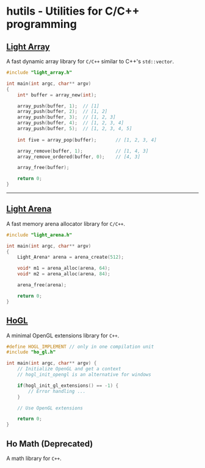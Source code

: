 # hutils - Utilities for C/C++ programming

## [Light Array](https://github.com/Hoshoyo/hutils/blob/master/light_arena.h)

A fast dynamic array library for `C/C++` similar to C++'s `std::vector`.

```c
#include "light_array.h"

int main(int argc, char** argv)
{
    int* buffer = array_new(int);

    array_push(buffer, 1);  // [1]
    array_push(buffer, 2);  // [1, 2]
    array_push(buffer, 3);  // [1, 2, 3]
    array_push(buffer, 4);  // [1, 2, 3, 4]
    array_push(buffer, 5);  // [1, 2, 3, 4, 5]
    
    int five = array_pop(buffer);       // [1, 2, 3, 4]

    array_remove(buffer, 1);            // [1, 4, 3]
    array_remove_ordered(buffer, 0);    // [4, 3]

    array_free(buffer); 

    return 0;
}
```

---

## [Light Arena](https://github.com/Hoshoyo/hutils/blob/master/light_arena.h)

A fast memory arena allocator library for `C/C++`.

```c
#include "light_arena.h"

int main(int argc, char** argv)
{
    Light_Arena* arena = arena_create(512);

    void* m1 = arena_alloc(arena, 64);
    void* m2 = arena_alloc(arena, 84);

    arena_free(arena);

    return 0;
}
```

## [HoGL](https://github.com/Hoshoyo/hutils/blob/master/ho_gl.h)

A minimal OpenGL extensions library for `C++`.

```c
#define HOGL_IMPLEMENT // only in one compilation unit
#include "ho_gl.h"

int main(int argc, char** argv) {
    // Initialize OpenGL and get a context
    // hogl_init_opengl is an alternative for windows

    if(hogl_init_gl_extensions() == -1) {
        // Error handling ...
    }

    // Use OpenGL extensions

    return 0;
}
```

## Ho Math (Deprecated)

A math library for `C++`.